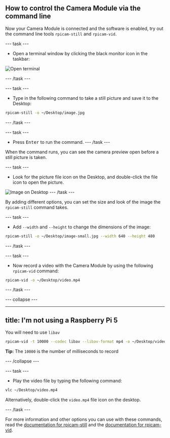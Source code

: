 ## How to control the Camera Module via the command line

Now your Camera Module is connected and the software is enabled, try out the command line tools `rpicam-still` and `rpicam-vid`.

--- task ---
- Open a terminal window by clicking the black monitor icon in the taskbar:

![Open terminal](images/open-terminal-annotated.png)

--- /task ---

--- task ---
- Type in the following command to take a still picture and save it to the Desktop:

```bash
rpicam-still -o ~/Desktop/image.jpg
```
--- /task ---

--- task ---
- Press <kbd>Enter</kbd> to run the command.
--- /task ---

When the command runs, you can see the camera preview open before a still picture is taken. 

--- task ---
- Look for the picture file icon on the Desktop, and double-click the file icon to open the picture.

![Image on Desktop](images/desktop-annotated.png)
--- /task ---

By adding different options, you can set the size and look of the image the `rpicam-still` command takes.

--- task ---
- Add `--width` and `--height` to change the dimensions of the image:

```bash
rpicam-still -o ~/Desktop/image-small.jpg --width 640 --height 480
```
--- /task ---

--- task ---
- Now record a video with the Camera Module by using the following `rpicam-vid` command:

```bash
rpicam-vid -o ~/Desktop/video.mp4
```
--- /task ---

--- collapse ---

---
title: I'm not using a Raspberry Pi 5
---

You will need to use `libav`

```bash
rpicam-vid -t 10000 --codec libav --libav-format mp4 -o ~/Desktop/video.mp4
```

**Tip:** The `10000` is the number of milliseconds to record

--- /collapse ---

--- task ---
- Play the video file by typing the following command:

```bash  
vlc ~/Desktop/video.mp4
```
Alternatively, double-click the `video.mp4` file icon on the desktop.

--- /task ---

For more information and other options you can use with these commands, read the [documentation for rpicam-still](https://www.raspberrypi.com/documentation/computers/camera_software.html#rpicam-still) and the [documentation for rpicam-vid](https://www.raspberrypi.com/documentation/computers/camera_software.html#rpicam-vid).
